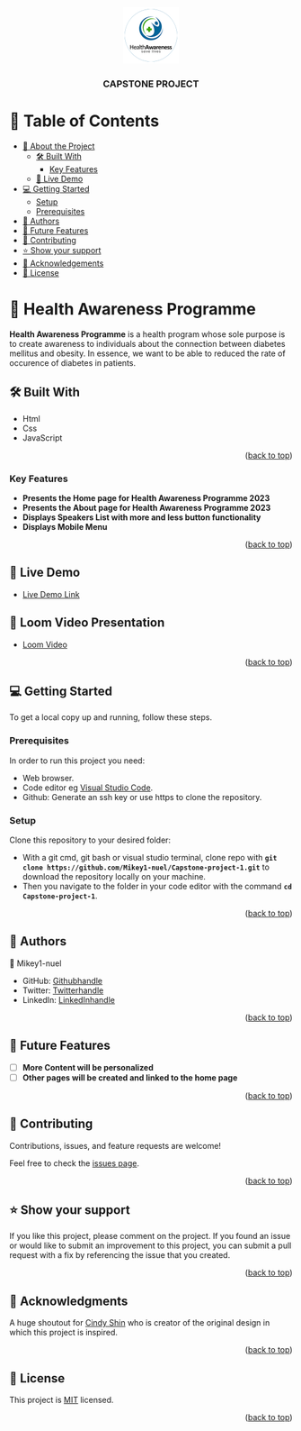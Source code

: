<a name="readme-top"></a>

<div align="center">
  <img src="images/logo2.png" alt="logo" width="100"  height="auto" />
  <br/>

  <h3><b>CAPSTONE PROJECT</b></h3>

</div>

# 📗 Table of Contents

- [📖 About the Project](#about-project)
  - [🛠 Built With](#built-with)
    - [Key Features](#key-features)
  - [🚀 Live Demo](#live-demo)
- [💻 Getting Started](#getting-started)
  - [Setup](#setup)
  - [Prerequisites](#prerequisites)
- [👥 Authors](#authors)
- [🔭 Future Features](#future-features)
- [🤝 Contributing](#contributing)
- [⭐️ Show your support](#support)
- [🙏 Acknowledgements](#acknowledgements)
- [📝 License](#license)

# 📖 Health Awareness Programme <a name="about-project"></a>

**Health Awareness Programme** is a health program whose sole purpose is to create awareness to individuals about the connection between diabetes mellitus and obesity. In essence, we want to be able to reduced the rate of occurence of diabetes in patients.

## 🛠 Built With <a name="built-with"></a>

- Html
- Css
- JavaScript

<p align="right">(<a href="#readme-top">back to top</a>)</p>

### Key Features <a name="key-features"></a>


- **Presents the Home page for Health Awareness Programme 2023**
- **Presents the About page for Health Awareness Programme 2023**
- **Displays Speakers List with more and less button functionality**
- **Displays Mobile Menu**

<p align="right">(<a href="#readme-top">back to top</a>)</p>

## 🚀 Live Demo <a name="live-demo"></a>

- [Live Demo Link](https://mikey1-nuel.github.io/Capstone-Project-One.github.io/)


## 🚀 Loom Video Presentation <a name="live-demo"></a>

- [Loom Video](https://www.loom.com/share/97a549fb77154b0fab453bc627e8bccf)

<p align="right">(<a href="#readme-top">back to top</a>)</p>

## 💻 Getting Started <a name="getting-started"></a>

To get a local copy up and running, follow these steps.

### Prerequisites

In order to run this project you need:

- Web browser.
- Code editor eg [Visual Studio Code](https://code.visualstudio.com/download).
- Github: Generate an ssh key or use https to clone the repository.

### Setup

Clone this repository to your desired folder:

- With a git cmd, git bash or visual studio terminal, clone repo with **``git clone https://github.com/Mikey1-nuel/Capstone-project-1.git``** to download the repository locally on your machine.
- Then you navigate to the folder in your code editor with the command **``cd Capstone-project-1``**.

<p align="right">(<a href="#readme-top">back to top</a>)</p>

## 👥 Authors <a name="authors"></a>

👤 Mikey1-nuel

- GitHub: [Githubhandle](https://github.com/githubhandle)
- Twitter: [Twitterhandle](https://twitter.com/twitterhandle)
- LinkedIn: [LinkedInhandle](https://www.linkedin.com/in/emmanuel-nwoye-5915141b8/)

<p align="right">(<a href="#readme-top">back to top</a>)</p>

## 🔭 Future Features <a name="future-features"></a>

- [ ] **More Content will be personalized**
- [ ] **Other pages will be created and linked to the home page**

<p align="right">(<a href="#readme-top">back to top</a>)</p>


## 🤝 Contributing <a name="contributing"></a>

Contributions, issues, and feature requests are welcome!

Feel free to check the [issues page](../../issues/).

<p align="right">(<a href="#readme-top">back to top</a>)</p>


## ⭐️ Show your support <a name="support"></a>


If you like this project, please comment on the project. If you found an issue or would like to submit an improvement to this project, you can submit a pull request with a fix by referencing the issue that you created.

<p align="right">(<a href="#readme-top">back to top</a>)</p>

## 🙏 Acknowledgments <a name="acknowledgements"></a>

A huge shoutout for [Cindy Shin](https://www.behance.net/gallery/29845175/CC-Global-Summit-2015) who is creator of the original design in which this project is inspired.

<p align="right">(<a href="#readme-top">back to top</a>)</p>


## 📝 License <a name="license"></a>

This project is [MIT](./LICENSE) licensed.

<p align="right">(<a href="#readme-top">back to top</a>)</p>
